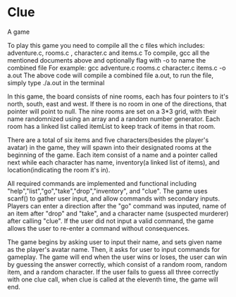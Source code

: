 # Clue
A game

To play this game you need to compile all the c files which includes: adventure.c, rooms.c , character.c and items.c
To compile, gcc all the mentioned documents above and optionally flag with -o to name the combined file
For example: gcc adventure.c rooms.c character.c items.c -o a.out
The above code will compile a combined file a.out, to run the file, simply type ./a.out in the terminal

In this game, the board consists of nine rooms, each has four pointers to it's north, south, east and west. If there is
no room in one of the directions, that pointer will point to null. The nine rooms are set on a 3*3 grid, with their name
randomnized using an array and a random number generator. Each room has a linked list called itemList to keep track of
items in that room. 

There are a total of six items and five characters(besides the player's avatar) in the game, they will spawn into their
designated rooms at the beginning of the game. Each item consist of a name and a pointer called next while each
character has name, inventory(a linked list of items), and location(indicating the room it's in).

All required commands are implemented and functional including "help","list","go","take","drop","inventory", and "clue".
The game uses scanf() to gather user input, and allow commands with secondary inputs. Players can enter a direction
after the "go" command was inputed, name of an item after "drop" and "take", and a character name (suspected murderer)
after calling "clue". If the user did not input a valid command, the game allows the user to re-enter a command without
consequences.

The game begins by asking user to input their name, and sets given name as the player's avatar name.
Then, it asks for user to input commands for gameplay.
The game will end when the user wins or loses, the user can win by guessing the answer correctly, which consist of a 
random room, random item, and a random character. If the user fails to guess all three correctly with one clue call,
when clue is called at the eleventh time, the game will end.
